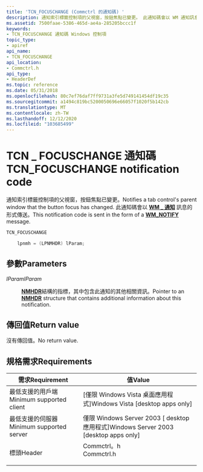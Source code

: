 ```yaml
---
title: 'TCN_FOCUSCHANGE (Commctrl 的通知碼) '
description: 通知索引標籤控制項的父視窗，按鈕焦點已變更。 此通知碼會以 WM 通知訊息的形式傳送 \_ 。
ms.assetid: 7500faae-5386-465d-ae4a-285205bccc1f
keywords:
- TCN_FOCUSCHANGE 通知碼 Windows 控制項
topic_type:
- apiref
api_name:
- TCN_FOCUSCHANGE
api_location:
- Commctrl.h
api_type:
- HeaderDef
ms.topic: reference
ms.date: 05/31/2018
ms.openlocfilehash: 80c7ef76daf7ff9731a3fe5d749141454df19c35
ms.sourcegitcommit: a1494c819bc5200050696e66057f1020f5b142cb
ms.translationtype: MT
ms.contentlocale: zh-TW
ms.lasthandoff: 12/12/2020
ms.locfileid: "103685499"
---
```

# <a name="tcn_focuschange-notification-code"></a><span data-ttu-id="5fd1e-105">TCN \_ FOCUSCHANGE 通知碼</span><span class="sxs-lookup"><span data-stu-id="5fd1e-105">TCN\_FOCUSCHANGE notification code</span></span>

<span data-ttu-id="5fd1e-106">通知索引標籤控制項的父視窗，按鈕焦點已變更。</span><span class="sxs-lookup"><span data-stu-id="5fd1e-106">Notifies a tab control's parent window that the button focus has changed.</span></span> <span data-ttu-id="5fd1e-107">此通知碼會以 [**WM \_ 通知**](wm-notify.md) 訊息的形式傳送。</span><span class="sxs-lookup"><span data-stu-id="5fd1e-107">This notification code is sent in the form of a [**WM\_NOTIFY**](wm-notify.md) message.</span></span>


```C++
TCN_FOCUSCHANGE

    lpnmh = (LPNMHDR) lParam;
```



## <a name="parameters"></a><span data-ttu-id="5fd1e-108">參數</span><span class="sxs-lookup"><span data-stu-id="5fd1e-108">Parameters</span></span>

<dl> <dt>

<span data-ttu-id="5fd1e-109">*lParam*</span><span class="sxs-lookup"><span data-stu-id="5fd1e-109">*lParam*</span></span> 
</dt> <dd>

<span data-ttu-id="5fd1e-110">[**NMHDR**](/windows/desktop/api/richedit/ns-richedit-nmhdr)結構的指標，其中包含此通知的其他相關資訊。</span><span class="sxs-lookup"><span data-stu-id="5fd1e-110">Pointer to an [**NMHDR**](/windows/desktop/api/richedit/ns-richedit-nmhdr) structure that contains additional information about this notification.</span></span>

</dd> </dl>

## <a name="return-value"></a><span data-ttu-id="5fd1e-111">傳回值</span><span class="sxs-lookup"><span data-stu-id="5fd1e-111">Return value</span></span>

<span data-ttu-id="5fd1e-112">沒有傳回值。</span><span class="sxs-lookup"><span data-stu-id="5fd1e-112">No return value.</span></span>

## <a name="requirements"></a><span data-ttu-id="5fd1e-113">規格需求</span><span class="sxs-lookup"><span data-stu-id="5fd1e-113">Requirements</span></span>



| <span data-ttu-id="5fd1e-114">需求</span><span class="sxs-lookup"><span data-stu-id="5fd1e-114">Requirement</span></span> | <span data-ttu-id="5fd1e-115">值</span><span class="sxs-lookup"><span data-stu-id="5fd1e-115">Value</span></span> |
|-------------------------------------|---------------------------------------------------------------------------------------|
| <span data-ttu-id="5fd1e-116">最低支援的用戶端</span><span class="sxs-lookup"><span data-stu-id="5fd1e-116">Minimum supported client</span></span><br/> | <span data-ttu-id="5fd1e-117">\[僅限 Windows Vista 桌面應用程式\]</span><span class="sxs-lookup"><span data-stu-id="5fd1e-117">Windows Vista \[desktop apps only\]</span></span><br/>                                        |
| <span data-ttu-id="5fd1e-118">最低支援的伺服器</span><span class="sxs-lookup"><span data-stu-id="5fd1e-118">Minimum supported server</span></span><br/> | <span data-ttu-id="5fd1e-119">僅限 Windows Server 2003 \[ desktop 應用程式\]</span><span class="sxs-lookup"><span data-stu-id="5fd1e-119">Windows Server 2003 \[desktop apps only\]</span></span><br/>                                  |
| <span data-ttu-id="5fd1e-120">標頭</span><span class="sxs-lookup"><span data-stu-id="5fd1e-120">Header</span></span><br/>                   | <dl> <span data-ttu-id="5fd1e-121"><dt>Commctrl。h</dt></span><span class="sxs-lookup"><span data-stu-id="5fd1e-121"><dt>Commctrl.h</dt></span></span> </dl> |



 

 





